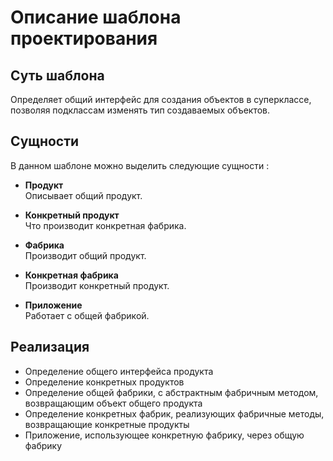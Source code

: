 # Описание шаблона проектирования

## Суть шаблона
Определяет общий интерфейс для создания объектов в суперклассе, позволяя подклассам изменять тип создаваемых объектов.   

## Сущности
В данном шаблоне можно выделить следующие сущности :    
* **Продукт**  
Описывает общий продукт.

* **Конкретный продукт**  
Что производит конкретная фабрика.

* **Фабрика**  
Производит общий продукт.

* **Конкретная фабрика**  
Производит конкретный продукт.

* **Приложение**  
Работает с общей фабрикой.

## Реализация
* Определение общего интерфейса продукта
* Определение конкретных продуктов
* Определение общей фабрики, с абстрактным фабричным методом, возвращающим объект общего продукта
* Определение конкретных фабрик, реализующих фабричные методы, возвращающие конкретные продукты
* Приложение, использующее конкретную фабрику, через общую фабрику